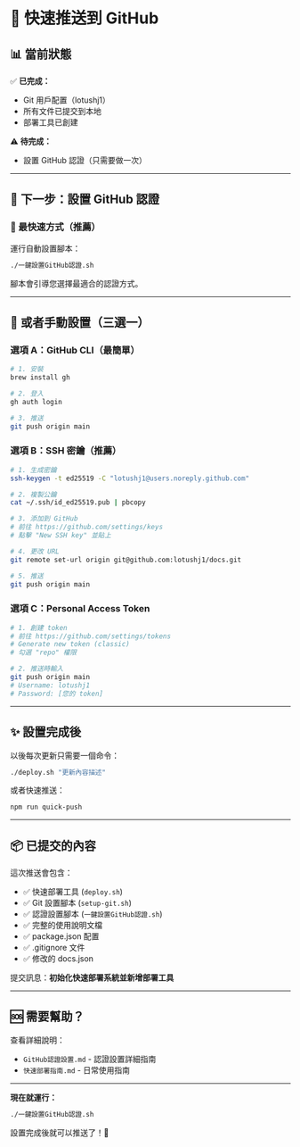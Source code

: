 # 🚀 快速推送到 GitHub

## 📊 當前狀態

✅ **已完成：**
- Git 用戶配置（lotushj1）
- 所有文件已提交到本地
- 部署工具已創建

⚠️ **待完成：**
- 設置 GitHub 認證（只需要做一次）

---

## 🎯 下一步：設置 GitHub 認證

### 🏃 最快速方式（推薦）

運行自動設置腳本：

```bash
./一鍵設置GitHub認證.sh
```

腳本會引導您選擇最適合的認證方式。

---

## 📝 或者手動設置（三選一）

### 選項 A：GitHub CLI（最簡單）

```bash
# 1. 安裝
brew install gh

# 2. 登入
gh auth login

# 3. 推送
git push origin main
```

### 選項 B：SSH 密鑰（推薦）

```bash
# 1. 生成密鑰
ssh-keygen -t ed25519 -C "lotushj1@users.noreply.github.com"

# 2. 複製公鑰
cat ~/.ssh/id_ed25519.pub | pbcopy

# 3. 添加到 GitHub
# 前往 https://github.com/settings/keys
# 點擊 "New SSH key" 並貼上

# 4. 更改 URL
git remote set-url origin git@github.com:lotushj1/docs.git

# 5. 推送
git push origin main
```

### 選項 C：Personal Access Token

```bash
# 1. 創建 token
# 前往 https://github.com/settings/tokens
# Generate new token (classic)
# 勾選 "repo" 權限

# 2. 推送時輸入
git push origin main
# Username: lotushj1
# Password: [您的 token]
```

---

## ✨ 設置完成後

以後每次更新只需要一個命令：

```bash
./deploy.sh "更新內容描述"
```

或者快速推送：

```bash
npm run quick-push
```

---

## 📦 已提交的內容

這次推送會包含：
- ✅ 快速部署工具 (`deploy.sh`)
- ✅ Git 設置腳本 (`setup-git.sh`)
- ✅ 認證設置腳本 (`一鍵設置GitHub認證.sh`)
- ✅ 完整的使用說明文檔
- ✅ package.json 配置
- ✅ .gitignore 文件
- ✅ 修改的 docs.json

提交訊息：**初始化快速部署系統並新增部署工具**

---

## 🆘 需要幫助？

查看詳細說明：
- `GitHub認證設置.md` - 認證設置詳細指南
- `快速部署指南.md` - 日常使用指南

---

**現在就運行：**
```bash
./一鍵設置GitHub認證.sh
```

設置完成後就可以推送了！🎉

